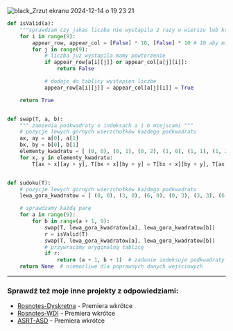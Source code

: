 ![black_Zrzut ekranu 2024-12-14 o 19 23 21](https://github.com/user-attachments/assets/16ebbddb-8d45-4b1f-83d3-f8c020a726d3)

```python 
def isValid(a):
    """sprawdzam czy jakas liczba nie wystapila 2 razy w wierszu lub kolumnie"""
    for i in range(9):
        appear_row, appear_col = [False] * 10, [False] * 10 # 10 aby miec liczby 1-9 z niepotrzebnym 0
        for j in range(9):
            # liczba juz wystapila mamy powtorzenie
            if appear_row[a[i][j]] or appear_col[a[j][i]]:
                return False

            # dodaje do tablicy wystapien liczbe
            appear_row[a[i][j]] = appear_col[a[j][i]] = True

    return True


def swap(T, a, b):
    """ zamienia podkwadraty o indeksach a i b miejscami """
    # pozycje lewych górnych wierzchołków każdego podkwadratu
    ax, ay = a[0], a[1]
    bx, by = b[0], b[1]
    elementy_kwadratu = [ (0, 0), (0, 1), (0, 2), (1, 0), (1, 1), (1, 2), (2, 0), (2, 1), (2, 2) ]
    for x, y in elementy_kwadratu:
        T[ax + x][ay + y], T[bx + x][by + y] = T[bx + x][by + y], T[ax + x][ay + y]


def sudoku(T):
    # pozycje lewych górnych wierzchołków każdego podkwadratu
    lewa_gora_kwadratow = [ (0, 0), (3, 0), (6, 0), (0, 3), (3, 3), (6, 3), (0, 6), (3, 6), (6, 6) ]

    # sprawdzamy każdą parę
    for a in range(9):
        for b in range(a + 1, 9):
            swap(T, lewa_gora_kwadratow[a], lewa_gora_kwadratow[b])
            r = isValid(T)
            swap(T, lewa_gora_kwadratow[a], lewa_gora_kwadratow[b])
            # przywracamy oryginalną tablicę
            if r:
                return (a + 1, b + 1)  # zadanie indeksuje podkwadraty od 1
    return None  # niemożliwe dla poprawnych danych wejściowych

```


---
### Sprawdź też moje inne projekty z odpowiedziami:
- [Rosnotes-Dyskretna](https://github.com/kamilGie/Rosnotes-Dyskretna) - Premiera wkrótce
- [Rosnotes-WDI](https://github.com/kamilGie/Rosnotes-WDI) - Premiera wkrótce
- [ASRT-ASD](https://github.com/kamilGie/Rosnotes-Dyskretna) - Premiera wkrótce
